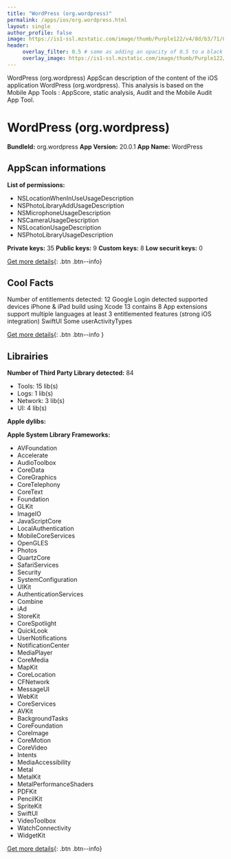 ```yaml
---
title: "WordPress (org.wordpress)"
permalink: /apps/ios/org.wordpress.html
layout: single
author_profile: false
image: https://is1-ssl.mzstatic.com/image/thumb/Purple122/v4/8d/b3/71/8db37117-77cc-97d5-1446-36c3a06e32f1/AppIconSpectrum2022-0-1x_U007emarketing-0-0-0-7-0-0-P3-85-220.png/512x512bb.jpg
header: 
     overlay_filter: 0.5 # same as adding an opacity of 0.5 to a black background
     overlay_image: https://is1-ssl.mzstatic.com/image/thumb/Purple122/v4/8d/b3/71/8db37117-77cc-97d5-1446-36c3a06e32f1/AppIconSpectrum2022-0-1x_U007emarketing-0-0-0-7-0-0-P3-85-220.png/512x512bb.jpg
---
```

WordPress (org.wordpress) AppScan description of the content of the iOS application WordPress (org.wordpress). This analysis is based on the Mobile App Tools : AppScore, static analysis, Audit and the Mobile Audit App Tool.

# WordPress (org.wordpress)

**BundleId:** org.wordpress
**App Version:** 20.0.1
**App Name:** WordPress


## AppScan informations 

**List of permissions:** 
- NSLocationWhenInUseUsageDescription
- NSPhotoLibraryAddUsageDescription
- NSMicrophoneUsageDescription
- NSCameraUsageDescription
- NSLocationUsageDescription
- NSPhotoLibraryUsageDescription
  
  
**Private keys:** 35
**Public keys:** 9
**Custom keys:** 8
**Low securit keys:** 0
  
[Get more details](/pricing.html){: .btn .btn--info}

## Cool Facts

Number of entitlements detected: 12
Google Login detected
supported devices iPhone & iPad
build using Xcode 13
contains 8 App extensions
support multiple languages
at least 3 entitlemented features (strong iOS integration)
SwiftUI
Some userActivityTypes
  
[Get more details](/pricing.html){: .btn .btn--info }

## Librairies 
**Number of Third Party Library detected:** 84
- Tools: 15 lib(s)
- Logs: 1 lib(s)
- Network: 3 lib(s)
- UI: 4 lib(s)


**Apple dylibs:**


**Apple System Library Frameworks:**
- AVFoundation
- Accelerate
- AudioToolbox
- CoreData
- CoreGraphics
- CoreTelephony
- CoreText
- Foundation
- GLKit
- ImageIO
- JavaScriptCore
- LocalAuthentication
- MobileCoreServices
- OpenGLES
- Photos
- QuartzCore
- SafariServices
- Security
- SystemConfiguration
- UIKit
- AuthenticationServices
- Combine
- iAd
- StoreKit
- CoreSpotlight
- QuickLook
- UserNotifications
- NotificationCenter
- MediaPlayer
- CoreMedia
- MapKit
- CoreLocation
- CFNetwork
- MessageUI
- WebKit
- CoreServices
- AVKit
- BackgroundTasks
- CoreFoundation
- CoreImage
- CoreMotion
- CoreVideo
- Intents
- MediaAccessibility
- Metal
- MetalKit
- MetalPerformanceShaders
- PDFKit
- PencilKit
- SpriteKit
- SwiftUI
- VideoToolbox
- WatchConnectivity
- WidgetKit


  
[Get more details](/pricing.html){: .btn .btn--info}

